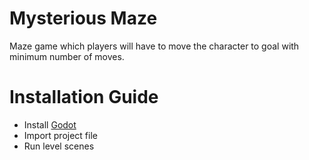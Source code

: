 # Mysterious Maze
Maze game which players will have to move the character to goal with minimum number of moves.

# Installation Guide
- Install [Godot](https://godotengine.org/download)
- Import project file
- Run level scenes
